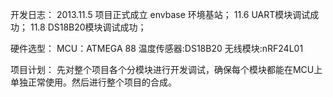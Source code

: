 开发日志：
2013.11.5 项目正式成立 envbase 环境基站；
     11.6 UART模块调试成功；
     11.8 DS18B20模块调试成功；

硬件选型：
MCU：ATMEGA 88 
温度传感器:DS18B20
无线模块:nRF24L01

项目计划：
先对整个项目各个分模块进行开发调试，确保每个模块都能在MCU上单独正常使用。然后进行整个项目的合成。

